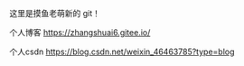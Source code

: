 这里是摸鱼老萌新的 git！

个人博客 https://zhangshuai6.gitee.io/

个人csdn https://blog.csdn.net/weixin_46463785?type=blog
